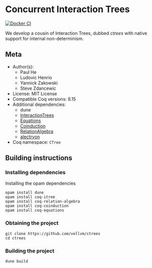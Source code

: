 # Concurrent Interaction Trees
[![Docker CI](https://github.com/elefthei/ctrees/workflows/Docker%20CI/badge.svg?branch=master)](https://github.com/elefthei/ctrees/actions?query=workflow:"Docker%20CI")

We develop a cousin of Interaction Trees, dubbed _ctrees_ with native support for internal non-determinism.

## Meta

- Author(s):
  - Paul He
  - Ludovic Henrio
  - Yannick Zakowski
  - Steve Zdancewic
- License: MIT License
- Compatible Coq versions: 8.15
- Additional dependencies:
  - dune
  - [InteractionTrees](https://github.com/DeepSpec/InteractionTrees)
  - [Equations](https://github.com/mattam82/Coq-Equations)
  - [Coinduction](https://github.com/damien-pous/coinduction)
  - [RelationAlgebra](https://github.com/damien-pous/relation-algebra)
  - [alectryon](https://github.com/cpitclaudel/alectryon)
- Coq namespace: `CTree`

## Building instructions

### Installing dependencies

Installing the opam dependencies
```shell
opam install dune
opam install coq-itree
opam install coq-relation-algebra
opam install coq-coinduction
opam install coq-equations
```

### Obtaining the project

```shell
git clone https://github.com/vellvm/ctrees
cd ctrees
```

### Building the project

```shell
dune build
```

